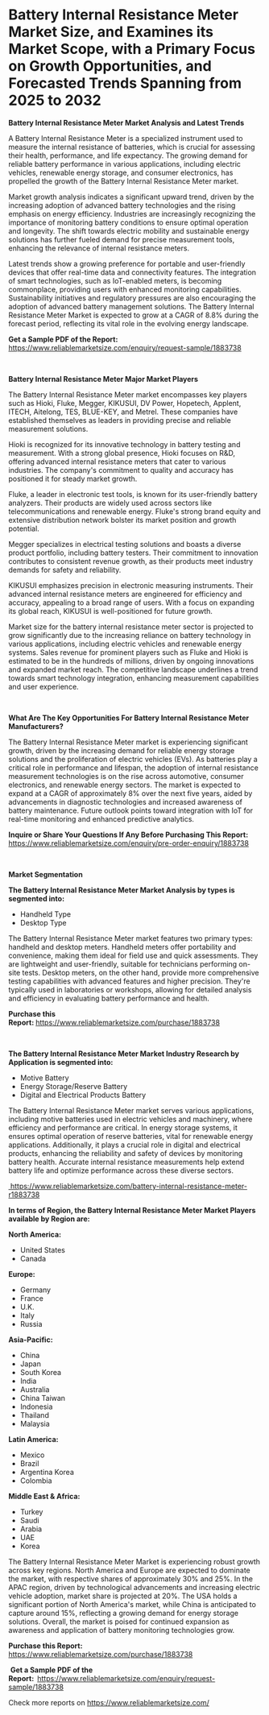 <p><h1>Battery Internal Resistance Meter Market Size, and Examines its Market Scope, with a Primary Focus on Growth Opportunities, and Forecasted Trends Spanning from 2025 to 2032</h1></p><p><strong>Battery Internal Resistance Meter Market Analysis and Latest Trends</strong></p>
<p><p>A Battery Internal Resistance Meter is a specialized instrument used to measure the internal resistance of batteries, which is crucial for assessing their health, performance, and life expectancy. The growing demand for reliable battery performance in various applications, including electric vehicles, renewable energy storage, and consumer electronics, has propelled the growth of the Battery Internal Resistance Meter market.</p><p>Market growth analysis indicates a significant upward trend, driven by the increasing adoption of advanced battery technologies and the rising emphasis on energy efficiency. Industries are increasingly recognizing the importance of monitoring battery conditions to ensure optimal operation and longevity. The shift towards electric mobility and sustainable energy solutions has further fueled demand for precise measurement tools, enhancing the relevance of internal resistance meters.</p><p>Latest trends show a growing preference for portable and user-friendly devices that offer real-time data and connectivity features. The integration of smart technologies, such as IoT-enabled meters, is becoming commonplace, providing users with enhanced monitoring capabilities. Sustainability initiatives and regulatory pressures are also encouraging the adoption of advanced battery management solutions. The Battery Internal Resistance Meter Market is expected to grow at a CAGR of 8.8% during the forecast period, reflecting its vital role in the evolving energy landscape.</p></p>
<p><strong>Get a Sample PDF of the Report:&nbsp;</strong> <a href="https://www.reliablemarketsize.com/enquiry/request-sample/1883738?utm_campaign=2460&utm_medium=2&utm_source=Github&utm_content=ia&utm_term=22022025&utm_id=battery-internal-resistance-meter">https://www.reliablemarketsize.com/enquiry/request-sample/1883738</a></p>
<p>&nbsp;</p>
<p><strong>Battery Internal Resistance Meter Major Market Players</strong></p>
<p><p>The Battery Internal Resistance Meter market encompasses key players such as Hioki, Fluke, Megger, KIKUSUI, DV Power, Hopetech, Applent, ITECH, Aitelong, TES, BLUE-KEY, and Metrel. These companies have established themselves as leaders in providing precise and reliable measurement solutions.</p><p>Hioki is recognized for its innovative technology in battery testing and measurement. With a strong global presence, Hioki focuses on R&D, offering advanced internal resistance meters that cater to various industries. The company's commitment to quality and accuracy has positioned it for steady market growth.</p><p>Fluke, a leader in electronic test tools, is known for its user-friendly battery analyzers. Their products are widely used across sectors like telecommunications and renewable energy. Fluke's strong brand equity and extensive distribution network bolster its market position and growth potential.</p><p>Megger specializes in electrical testing solutions and boasts a diverse product portfolio, including battery testers. Their commitment to innovation contributes to consistent revenue growth, as their products meet industry demands for safety and reliability.</p><p>KIKUSUI emphasizes precision in electronic measuring instruments. Their advanced internal resistance meters are engineered for efficiency and accuracy, appealing to a broad range of users. With a focus on expanding its global reach, KIKUSUI is well-positioned for future growth.</p><p>Market size for the battery internal resistance meter sector is projected to grow significantly due to the increasing reliance on battery technology in various applications, including electric vehicles and renewable energy systems. Sales revenue for prominent players such as Fluke and Hioki is estimated to be in the hundreds of millions, driven by ongoing innovations and expanded market reach. The competitive landscape underlines a trend towards smart technology integration, enhancing measurement capabilities and user experience.</p></p>
<p>&nbsp;</p>
<p><strong>What Are The Key Opportunities For Battery Internal Resistance Meter Manufacturers?</strong></p>
<p><p>The Battery Internal Resistance Meter market is experiencing significant growth, driven by the increasing demand for reliable energy storage solutions and the proliferation of electric vehicles (EVs). As batteries play a critical role in performance and lifespan, the adoption of internal resistance measurement technologies is on the rise across automotive, consumer electronics, and renewable energy sectors. The market is expected to expand at a CAGR of approximately 8% over the next five years, aided by advancements in diagnostic technologies and increased awareness of battery maintenance. Future outlook points toward integration with IoT for real-time monitoring and enhanced predictive analytics.</p></p>
<p><strong>Inquire or Share Your Questions If Any Before Purchasing This Report:</strong> <a href="https://www.reliablemarketsize.com/enquiry/pre-order-enquiry/1883738?utm_campaign=2460&utm_medium=2&utm_source=Github&utm_content=ia&utm_term=22022025&utm_id=battery-internal-resistance-meter">https://www.reliablemarketsize.com/enquiry/pre-order-enquiry/1883738</a></p>
<p>&nbsp;</p>
<p><strong>Market Segmentation</strong></p>
<p><strong>The Battery Internal Resistance Meter Market Analysis by types is segmented into:</strong></p>
<p><ul><li>Handheld Type</li><li>Desktop Type</li></ul></p>
<p><p>The Battery Internal Resistance Meter market features two primary types: handheld and desktop meters. Handheld meters offer portability and convenience, making them ideal for field use and quick assessments. They are lightweight and user-friendly, suitable for technicians performing on-site tests. Desktop meters, on the other hand, provide more comprehensive testing capabilities with advanced features and higher precision. They're typically used in laboratories or workshops, allowing for detailed analysis and efficiency in evaluating battery performance and health.</p></p>
<p><strong>Purchase this Report:&nbsp;</strong><a href="https://www.reliablemarketsize.com/purchase/1883738?utm_campaign=2460&utm_medium=2&utm_source=Github&utm_content=ia&utm_term=22022025&utm_id=battery-internal-resistance-meter">https://www.reliablemarketsize.com/purchase/1883738</a></p>
<p>&nbsp;</p>
<p><strong>The Battery Internal Resistance Meter Market Industry Research by Application is segmented into:</strong></p>
<p><ul><li>Motive Battery</li><li>Energy Storage/Reserve Battery</li><li>Digital and Electrical Products Battery</li></ul></p>
<p><p>The Battery Internal Resistance Meter market serves various applications, including motive batteries used in electric vehicles and machinery, where efficiency and performance are critical. In energy storage systems, it ensures optimal operation of reserve batteries, vital for renewable energy applications. Additionally, it plays a crucial role in digital and electrical products, enhancing the reliability and safety of devices by monitoring battery health. Accurate internal resistance measurements help extend battery life and optimize performance across these diverse sectors.</p></p>
<p><a href="https://www.reliablemarketsize.com/battery-internal-resistance-meter-r1883738?utm_campaign=2460&utm_medium=2&utm_source=Github&utm_content=ia&utm_term=22022025&utm_id=battery-internal-resistance-meter">&nbsp;https://www.reliablemarketsize.com/battery-internal-resistance-meter-r1883738</a></p>
<p><strong>In terms of Region, the Battery Internal Resistance Meter Market Players available by Region are:</strong></p>
<p>
    <p> <strong> North America: </strong>
        <ul>
            <li>United States</li>
            <li>Canada</li>
        </ul>
        </p> 
    <p> <strong> Europe: </strong>
        <ul>
            <li>Germany</li>
            <li>France</li>
            <li>U.K.</li>
            <li>Italy</li>
            <li>Russia</li>
        </ul>
        </p> 
    <p> <strong> Asia-Pacific: </strong>
        <ul>
            <li>China</li>
            <li>Japan</li>
            <li>South Korea</li>
            <li>India</li>
            <li>Australia</li>
            <li>China Taiwan</li>
            <li>Indonesia</li>
            <li>Thailand</li>
            <li>Malaysia</li>
        </ul>
        </p> 
    <p> <strong> Latin America: </strong>
        <ul>
            <li>Mexico</li>
            <li>Brazil</li>
            <li>Argentina Korea</li>
            <li>Colombia</li>
        </ul>
        </p> 
    <p> <strong> Middle East & Africa: </strong>
        <ul>
            <li>Turkey</li>
            <li>Saudi</li>
            <li>Arabia</li>
            <li>UAE</li>
            <li>Korea</li>
        </ul>
    </p>
    </p>
<p><p>The Battery Internal Resistance Meter Market is experiencing robust growth across key regions. North America and Europe are expected to dominate the market, with respective shares of approximately 30% and 25%. In the APAC region, driven by technological advancements and increasing electric vehicle adoption, market share is projected at 20%. The USA holds a significant portion of North America's market, while China is anticipated to capture around 15%, reflecting a growing demand for energy storage solutions. Overall, the market is poised for continued expansion as awareness and application of battery monitoring technologies grow.</p></p>
<p><strong>Purchase this Report: </strong><a href="https://www.reliablemarketsize.com/purchase/1883738?utm_campaign=2460&utm_medium=2&utm_source=Github&utm_content=ia&utm_term=22022025&utm_id=battery-internal-resistance-meter">https://www.reliablemarketsize.com/purchase/1883738</a></p>
<p>&nbsp;<strong>Get a Sample PDF of the Report:&nbsp;&nbsp;</strong><a href="https://www.reliablemarketsize.com/enquiry/request-sample/1883738?utm_campaign=2460&utm_medium=2&utm_source=Github&utm_content=ia&utm_term=22022025&utm_id=battery-internal-resistance-meter">https://www.reliablemarketsize.com/enquiry/request-sample/1883738</a></p>
<p><strong></strong></p>
<p>Check more reports on <a href="https://www.reliablemarketsize.com/?utm_campaign=2460&utm_medium=2&utm_source=Github&utm_content=ia&utm_term=22022025&utm_id=battery-internal-resistance-meter">https://www.reliablemarketsize.com/</a></p>